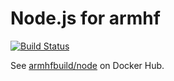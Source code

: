 # Node.js for armhf

[![Build Status](https://drone.thisone.rocks/api/badges/armhf-docker-library/node/status.svg)](https://drone.thisone.rocks/armhf-docker-library/node)

See [armhfbuild/node](https://hub.docker.com/r/armhfbuild/node/) on Docker Hub.
